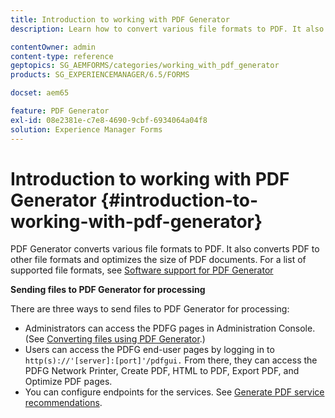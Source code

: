 ```yaml
---
title: Introduction to working with PDF Generator
description: Learn how to convert various file formats to PDF. It also converts PDF to other file formats and optimizes the size of PDF documents.

contentOwner: admin
content-type: reference
geptopics: SG_AEMFORMS/categories/working_with_pdf_generator
products: SG_EXPERIENCEMANAGER/6.5/FORMS

docset: aem65

feature: PDF Generator
exl-id: 08e2381e-c7e8-4690-9cbf-6934064a04f8
solution: Experience Manager Forms
---
```

# Introduction to working with PDF Generator {#introduction-to-working-with-pdf-generator}

PDF Generator converts various file formats to PDF. It also converts PDF to other file formats and optimizes the size of PDF documents. For a list of supported file formats, see [Software support for PDF Generator](/help/forms/using/aem-forms-jee-supported-platforms.md)

**Sending files to PDF Generator for processing**

There are three ways to send files to PDF Generator for processing:

* Administrators can access the PDFG pages in Administration Console. (See [Converting files using PDF Generator](/help/forms/using/admin-help/converting-files-using-pdf-generator.md).)
* Users can access the PDFG end-user pages by logging in to `http(s)://'[server]:[port]'/pdfgui.` From there, they can access the PDFG Network Printer, Create PDF, HTML to PDF, Export PDF, and Optimize PDF pages.
* You can configure endpoints for the services. See <!--Fix broken link to Managing Endpoints --> [Generate PDF service recommendations](configuring-watched-folder-endpoints.md#generate-pdf-service-recommendations).
